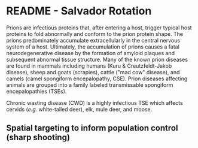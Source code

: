 # README - Salvador Rotation 

Prions are infectious proteins that, after entering a host, trigger typical host proteins to fold abnormally and conform to the prion protein shape. The prions predominately accumulate extracellularly in the central nervous system of a host. Ultimately, the accumulation of prions causes a fatal neurodegenerative disease by the formation of amyloid plaques and subsequent abnormal tissue structure. Many of the known prion diseases are found in mammals including humans (Kuru & Creutzfeldt-Jakob disease), sheep and goats (scrapies), cattle ("mad cow" disease), and camels (camel spongiform encepalopathy, CSE). Prion diseases affecting animals are grouped into a family labeled transmissable spongiform encepalopathies (TSEs).

Chronic wasting disease (CWD) is a highly infectious TSE which affects cervids (*e.g.* white-tailed deer), elk, mule deer, and moose. 

## Spatial targeting to inform population control (sharp shooting)

